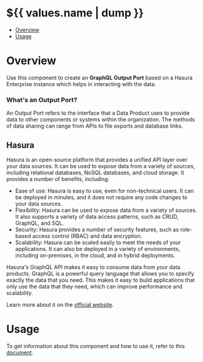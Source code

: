 # ${{ values.name | dump }}

- [Overview](#overview)
- [Usage](#usage)


# Overview

Use this component to create an **GraphQL Output Port** based on a Hasura Enterprise instance which helps in interacting with the data.


### What's an Output Port?

An Output Port refers to the interface that a Data Product uses to provide data to other components or systems within the organization. The methods of data sharing can range from APIs to file exports and database links.

## Hasura

Hasura is an open-source platform that provides a unified API layer over your data sources. It can be used to expose data from a variety of sources, including relational databases, NoSQL databases, and cloud storage.
It provides a number of benefits, including:
- Ease of use: Hasura is easy to use, even for non-technical users. It can be deployed in minutes, and it does not require any code changes to your data sources.
- Flexibility: Hasura can be used to expose data from a variety of sources. It also supports a variety of data access patterns, such as CRUD, GraphQL, and SQL.
- Security: Hasura provides a number of security features, such as role-based access control (RBAC) and data encryption.
- Scalability: Hasura can be scaled easily to meet the needs of your applications. It can also be deployed in a variety of environments, including on-premises, in the cloud, and in hybrid deployments.

Hasura's GraphQL API makes it easy to consume data from your data products. GraphQL is a powerful query language that allows you to specify exactly the data that you need. This makes it easy to build applications that only use the data that they need, which can improve performance and scalability.

Learn more about it on the [official website](https://hasura.io/docs/latest/index/).


# Usage

To get information about this component and how to use it, refer to this [document](./docs/index.md).